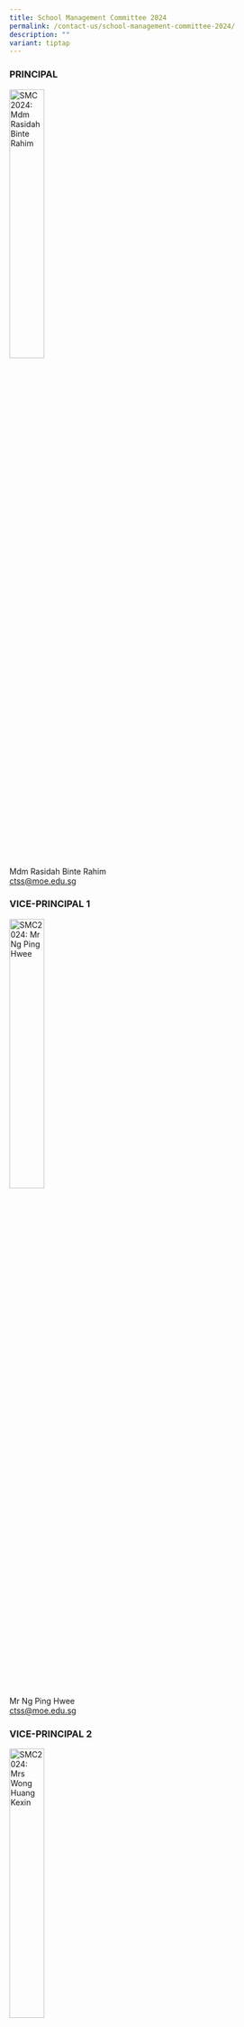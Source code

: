 ```yaml
---
title: School Management Committee 2024
permalink: /contact-us/school-management-committee-2024/
description: ""
variant: tiptap
---
```

<h3>PRINCIPAL</h3>
<div class="isomer-image-wrapper">
<img style="width: 35%;" height="auto" width="100%" alt="SMC 2024: Mdm Rasidah Binte Rahim" src="/images/Mdm%20Rasidah%20Bte%20Rahimm.jpeg">
</div>
<p>Mdm Rasidah Binte Rahim
<br><a href="ctss@moe.edu.sg" rel="noopener noreferrer nofollow" target="_blank">ctss@moe.edu.sg</a> 
<br>
</p>
<h3><strong>VICE-PRINCIPAL 1</strong></h3>
<div class="isomer-image-wrapper">
<img style="width:35%" height="auto" width="100%" alt="SMC2024: Mr Ng Ping Hwee" src="/images/mr%20ng%20ping%20hwee.jpg">
</div>
<p>Mr Ng Ping Hwee
<br><a href="ctss@moe.edu.sg" rel="noopener noreferrer nofollow" target="_blank">ctss@moe.edu.sg</a> 
<br>
</p>
<h3><strong>VICE-PRINCIPAL 2</strong></h3>
<div class="isomer-image-wrapper">
<img style="width:35%" height="auto" width="100%" alt="SMC2024: Mrs Wong Huang Kexin" src="/images/mrs%20wong%20huang%20kexin.jpg">
</div>
<p>Mrs Wong Huang Kexin
<br><a href="ctss@moe.edu.sg" rel="noopener noreferrer nofollow" target="_blank">ctss@moe.edu.sg</a> 
<br>
</p>
<h3><strong>HEAD OF DEPARTMENT,&nbsp; SCHOOL STAFF DEVELOPER AND YEAR HEADS</strong></h3>
<h4>HOD/ Aesthetics, Craft and Technology</h4>
<div class="isomer-image-wrapper">
<img style="width:35%" height="auto" width="100%" alt="SMC2024: Mrs Peh" src="/images/Mrs%20Peh%20Yeo%20Hwee%20Ching%20Magdelene.jpeg">
</div>
<p>Mrs Peh-Yeo Hwee Ching Magdalene
<br><a href="yeo_hwee_ching_magdalene@moe.edu.sg" rel="noopener noreferrer nofollow" target="_blank">yeo_hwee_ching_magdalene@moe.edu.sg</a>
</p>
<p>
<br>
</p>
<h3><strong>HOD/ Citizenship and Character Education</strong></h3>
<div class="isomer-image-wrapper">
<img style="width:35%" height="auto" width="100%" alt="SMC 2024: Ms Liu" src="/images/Ms%20Liu%20Jiazhen%20Adeline.jpg">
</div>
<p>Ms Adeline Liu
<br><a href="liu_jiazhen@moe.edu.sg" rel="noopener noreferrer nofollow" target="_blank">liu_jiazhen@moe.edu.sg</a> 
<br>
</p>
<h3><strong>HOD / English Language and Literature</strong></h3>
<div class="isomer-image-wrapper">
<img style="width:35%" height="auto" width="100%" alt="SMC 2024: Mrs Chua" src="/images/Mrs%20Chua%20Teng%20May%20Hwee%20Teresa.jpeg">
</div>
<p>Mrs Chua-Teng May Hwee Teresa
<br><a href="teng_may_hwee_teresa@moe.edu.sg" rel="noopener noreferrer nofollow" target="_blank">teng_may_hwee_teresa@moe.edu.sg</a>
</p>
<p>
<br>
</p>
<h3><strong>HOD / Humanities</strong></h3>
<div class="isomer-image-wrapper">
<img style="width:35%" height="auto" width="100%" alt="SMC2024: Ms Ee" src="/images/ms%20sandy%20ee.jpeg">
</div>
<p>Ms Ee Wen Lin, Sandy
<br><a href="ee_wen_lin_sandy@moe.edu.sg" rel="noopener noreferrer nofollow" target="_blank">ee_wen_lin_sandy@moe.edu.sg</a> 
<br>
</p>
<h3><strong>HOD / ICT and Knowledge Management</strong></h3>
<div class="isomer-image-wrapper">
<img style="width:35%" height="auto" width="100%" alt="SMC 2024: Mr Tan LH" src="/images/Mr%20Tan%20Liang%20Hooi.jpeg">
</div>
<p>Mr Tan Liang Hooi
<br><a href="ttan_liang_hooi@moe.edu.sg" rel="noopener noreferrer nofollow" target="_blank">tan_liang_hooi@moe.edu.sg</a>
</p>
<p>
<br>
</p>
<h3><strong>HOD /</strong>&nbsp;<strong>Mother Tongue Languages</strong></h3>
<div class="isomer-image-wrapper">
<img style="width:35%" height="auto" width="100%" alt="SMC 2024: Mrs Wee" src="/images/Mrs%20Wee%20Loh%20Wee%20Sin.jpeg">
</div>
<p>Mrs Wee-Loh Wee Sin
<br><a href="loh_wee_sin@moe.edu.sg" rel="noopener noreferrer nofollow" target="_blank">loh_wee_sin@moe.edu.sg</a> 
<br>
</p>
<h3><strong>HOD / Physical Education<br>(PE)&nbsp;&amp; CCA</strong></h3>
<div class="isomer-image-wrapper">
<img style="width:35%" height="auto" width="100%" alt="SMC 2024: Mr Tan JJ" src="/images/mr%20tan%20jit%20jin.jpeg">
</div>
<p>Mr Tan Jit Jin
<br><a href="tan_jit_jin@moe.edu.sg" rel="noopener noreferrer nofollow" target="_blank">tan_jit_jin@moe.edu.sg</a> 
<br>
</p>
<h3><strong>HOD / Science</strong></h3>
<div class="isomer-image-wrapper">
<img style="width:35%" height="auto" width="100%" alt="SMC 2024: Ms Li" src="/images/Ms%20Li%20Qianyi.jpeg">
</div>
<p>Ms Li Qianyi
<br><a href="li_qianyi@moe.edu.sg" rel="noopener noreferrer nofollow" target="_blank">li_qianyi@moe.edu.sg</a>
</p>
<p></p>
<h3><strong>HOD / Mathematics</strong></h3>
<div class="isomer-image-wrapper">
<img style="width:35%" height="auto" width="100%" alt="SMC 2024: Ms Low liqing" src="/images/Ms%20Low%20Li%20Qing.jpg">
</div>
<p>Ms Low Liqing
<br><a href="low_liqing@moe.edu.sg" rel="noopener noreferrer nofollow" target="_blank">low_liqing@moe.edu.sg</a> 
<br>
</p>
<h3><strong>HOD / School Staff Developer</strong></h3>
<p></p>
<div class="isomer-image-wrapper">
<img style="width:35%" height="auto" width="100%" alt="SMC 2024: Ms Tnee" src="/images/Valane%20Passport%20Photo%202.jpeg">
</div>
<p>Miss Tnee Li Ling Valane</p>
<p><a href="mailto:tnee_li_ling_valane@moe.edu.sg" rel="noopener noreferrer nofollow" target="_blank">tnee_li_ling_valane@moe.edu.sg</a>
<br>
<br>
</p>
<h3><strong>HOD / Student Management</strong></h3>
<div class="isomer-image-wrapper">
<img style="width:35%" height="auto" width="100%" alt="SMC 2024: Ms Siti" src="/images/ms%20siti%20nurwati%20dalduri.jpeg">
</div>
<p>Ms Siti Nurwati Dalduri
<br><a href="siti_nurwati_dalduri@moe.edu.sg" rel="noopener noreferrer nofollow" target="_blank">siti_nurwati_dalduri@moe.edu.sg</a> 
<br>
</p>
<h3><strong>Year Head (Secondary 1, 4 &amp; 5 -Internal)</strong></h3>
<div class="isomer-image-wrapper">
<img style="width:35%" height="auto" width="100%" alt="SMC 2024: Mr Tan MH" src="/images/kenneth.jpeg">
</div>
<p>Mr Tan Ming Hon, Kenneth
<br><a href="tan_ming_hon@moe.edu.sg" rel="noopener noreferrer nofollow" target="_blank">tan_ming_hon@moe.edu.sg</a>
</p>
<p>
<br>
</p>
<h3><strong>Year Head (Secondary 2 and 3)</strong></h3>
<div class="isomer-image-wrapper">
<img style="width:45%" height="auto" width="100%" alt="SMC 2024: Mr Teo" src="/images/teochaiyeow.jpeg">
</div>
<p>Mr Teo Chai Yaw
<br><a href="teo_chai_yaw@moe.edu.sg" rel="noopener noreferrer nofollow" target="_blank">teo_chai_yaw@moe.edu.sg</a> 
<br>
</p>
<h4><strong>ASSISTANT YEAR HEADS AND SUBJECT HEADS</strong></h4>
<hr>
<h3><strong>AYH / Secondary 1- Internal</strong></h3>
<p></p>
<div class="isomer-image-wrapper">
<img style="width: 35%;" height="auto" width="100%" alt="" src="/images/Mr Jeremy.jpeg">
</div>
<p>Mr Lim Liangcai Jeremy</p>
<p><a href="mailto:lim_liangcai_jeremy@moe.edu.sg" rel="noopener noreferrer nofollow" target="_blank">lim_liangcai_jeremy@moe.edu.sg</a>
</p>
<h3><strong>AYH / Secondary 2</strong></h3>
<div class="isomer-image-wrapper">
<img style="width:35%" height="auto" width="100%" alt="SMC 2024: Mdm Roseza" src="/images/Mdm%20Rosezalina.jpeg">
</div>
<p>Mdm Rosezalina Bte Asmoin
<br><a href="rosezalina_asmoin@moe.edu.sg" rel="noopener noreferrer nofollow" target="_blank">rosezalina_asmoin@moe.edu.sg</a> 
<br>
</p>
<p></p>
<p>
<br>
</p>
<h3><strong>SH / Chinese Language</strong></h3>
<div class="isomer-image-wrapper">
<img style="width:35%" height="auto" width="100%" alt="SMC 2024: Ms Woong CW" src="/images/Ms%20Woong%20Choy%20Wan.jpeg">
</div>
<p>Ms Woong Choy Wan
<br><a href="woong_choy_wan@moe.edu.sg" rel="noopener noreferrer nofollow" target="_blank">woong_choy_wan@moe.edu.sg</a>
</p>
<h3><br></h3>
<h3><strong>SH / Character and Citizenship Education</strong></h3>
<div class="isomer-image-wrapper">
<img style="width:35%" height="auto" width="100%" alt="SMC 2024: Mrs Chin" src="/images/Mrs%20Chin%20Leong%20Hwai%20Ee%20Stella.jpeg">
</div>
<p>Ms Leong Hwai Ee, Stella
<br><a href="leong_hwai_ee_stella@moe.edu.sg" rel="noopener noreferrer nofollow" target="_blank">leong_hwai_ee_stella@moe.edu.sg</a>
</p>
<p>
<br>
</p>
<h3><strong>SH / ICT</strong></h3>
<div class="isomer-image-wrapper">
<img style="width:35%" height="auto" width="100%" alt="SMC 2024: Mr Kamal" src="/images/Mr%20Kamal%20Bin%20Yacob.jpeg">
</div>
<p>Mr Kamal Bin Yacob
<br><a href="[kamal_yacob@moe.edu.sg" rel="noopener noreferrer nofollow" target="_blank">kamal_yacob@moe.edu.sg</a> 
<br>
</p>
<p>
<br>
</p>
<h3><strong>SH / PE and CCA</strong></h3>
<div class="isomer-image-wrapper">
<img style="width:35%" height="auto" width="100%" alt="SMC 2024: Mr Tan" src="/images/mr%20ethan%20tan.jpeg">
</div>
<p>Mr Ethan Tan
<br><a href="[ethan_tan@moe.edu.sg" rel="noopener noreferrer nofollow" target="_blank">[ethan_tan@moe.edu.sg</a>
</p>
<p>
<br>
</p>
<h3><strong>SH / Science</strong></h3>
<div class="isomer-image-wrapper">
<img style="width:35%" height="auto" width="100%" alt="SMC 2024: Rachel" src="/images/Mrs%20Lehming%20Teo%20Shi%20Hui%20Rachel.jpeg">
</div>
<p>Mrs Lehming-Teo Shi Hui, Rachel
<br><a href="teo_shi_hui_racheln@moe.edu.sg" rel="noopener noreferrer nofollow" target="_blank">teo_shi_hui_rachel@moe.edu.sg</a>
</p>
<p>
<br>
</p>
<h3><strong>SH / English Language</strong></h3>
<div class="isomer-image-wrapper">
<img style="width:35%" height="auto" width="100%" alt="SMC 2024: Mr Tan Alvin" src="/images/Mr%20Ng%20Loong%20Kin,%20Alvin.jpg">
</div>
<p>Mr Ng Loong Kin, Alvin
<br><a href="ng_loong_kin_alvin@moe.edu.sg" rel="noopener noreferrer nofollow" target="_blank">ng_loong_kin_alvin@moe.edu.sg</a> 
<br>
</p>
<h3><strong>SH / Humanities</strong></h3>
<div class="isomer-image-wrapper">
<img style="width:35%" height="auto" width="100%" alt="SMC 2024: Mr Ressal" src="/images/Mr%20Mohamed%20Ressal.jpeg">
</div>
<p>Mr Mohamed Ressal Mohamed Raffi
<br><a href="mohamed_ressal_mohamed_raffi@moe.edu.sg" rel="noopener noreferrer nofollow" target="_blank">mohamed_ressal_mohamed_raffi@moe.edu.sg</a>
</p>
<p>
<br>
<br>
<br>
</p>
<div class="isomer-image-wrapper">
<img style="width:95%;" height="auto" width="100%" alt="banner awards" src="/images/banner_awards_.png">
</div>
<p></p>
